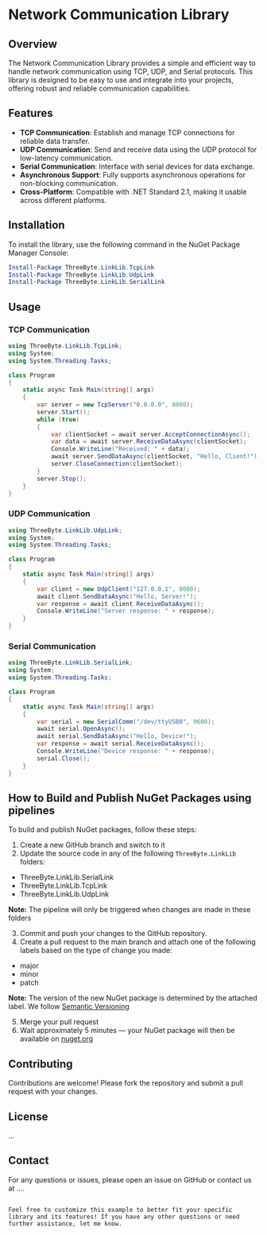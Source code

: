 # Network Communication Library

## Overview
The Network Communication Library provides a simple and efficient way to handle network communication using TCP, UDP, and Serial protocols. This library is designed to be easy to use and integrate into your projects, offering robust and reliable communication capabilities.

## Features
- **TCP Communication**: Establish and manage TCP connections for reliable data transfer.
- **UDP Communication**: Send and receive data using the UDP protocol for low-latency communication.
- **Serial Communication**: Interface with serial devices for data exchange.
- **Asynchronous Support**: Fully supports asynchronous operations for non-blocking communication.
- **Cross-Platform**: Compatible with .NET Standard 2.1, making it usable across different platforms.



## Installation
To install the library, use the following command in the NuGet Package Manager Console:
```powershell
Install-Package ThreeByte.LinkLib.TcpLink
Install-Package ThreeByte.LinkLib.UdpLink
Install-Package ThreeByte.LinkLib.SerialLink
```

## Usage

### TCP Communication
```csharp
using ThreeByte.LinkLib.TcpLink;
using System;
using System.Threading.Tasks;

class Program
{
    static async Task Main(string[] args)
    {
        var server = new TcpServer("0.0.0.0", 8080);
        server.Start();
        while (true)
        {
            var clientSocket = await server.AcceptConnectionAsync();
            var data = await server.ReceiveDataAsync(clientSocket);
            Console.WriteLine("Received: " + data);
            await server.SendDataAsync(clientSocket, "Hello, Client!");
            server.CloseConnection(clientSocket);
        }
        server.Stop();
    }
}
```

### UDP Communication
```csharp
using ThreeByte.LinkLib.UdpLink;
using System;
using System.Threading.Tasks;

class Program
{
    static async Task Main(string[] args)
    {
        var client = new UdpClient("127.0.0.1", 8080);
        await client.SendDataAsync("Hello, Server!");
        var response = await client.ReceiveDataAsync();
        Console.WriteLine("Server response: " + response);
    }
}
```

### Serial Communication
```csharp
using ThreeByte.LinkLib.SerialLink;
using System;
using System.Threading.Tasks;

class Program
{
    static async Task Main(string[] args)
    {
        var serial = new SerialComm("/dev/ttyUSB0", 9600);
        await serial.OpenAsync();
        await serial.SendDataAsync("Hello, Device!");
        var response = await serial.ReceiveDataAsync();
        Console.WriteLine("Device response: " + response);
        serial.Close();
    }
}
```

## How to Build and Publish NuGet Packages using pipelines

To build and publish NuGet packages, follow these steps:
1. Create a new GitHub branch and switch to it
2. Update the source code in any of the following `ThreeByte.LinkLib` folders:
- ThreeByte.LinkLib.SerialLink
- ThreeByte.LinkLib.TcpLink
- ThreeByte.LinkLib.UdpLink

**Note:** The pipeline will only be triggered when changes are made in these folders

3. Commit and push your changes to the GitHub repository.
4. Create a pull request to the main branch and attach one of the following labels based on the type of change you made:
- major
- minor
- patch

**Note:** The version of the new NuGet package is determined by the attached label. We follow [Semantic Versioning](https://semver.org/)

5. Merge your pull request
6. Wait approximately 5 minutes — your NuGet package will then be available on [nuget.org](https://www.nuget.org/profiles/olaaf)

## Contributing
Contributions are welcome! Please fork the repository and submit a pull request with your changes.

## License
...

## Contact
For any questions or issues, please open an issue on GitHub or contact us at ....
```

Feel free to customize this example to better fit your specific library and its features! If you have any other questions or need further assistance, let me know.
